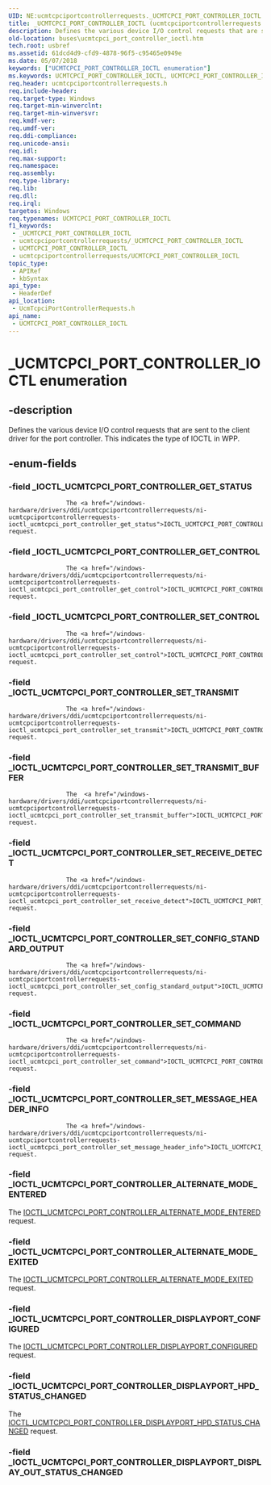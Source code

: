```yaml
---
UID: NE:ucmtcpciportcontrollerrequests._UCMTCPCI_PORT_CONTROLLER_IOCTL
title: _UCMTCPCI_PORT_CONTROLLER_IOCTL (ucmtcpciportcontrollerrequests.h)
description: Defines the various device I/O control requests that are sent to the client driver for the port controller. This indicates the type of IOCTL in WPP.
old-location: buses\ucmtcpci_port_controller_ioctl.htm
tech.root: usbref
ms.assetid: 61dcd4d9-cfd9-4878-96f5-c95465e0949e
ms.date: 05/07/2018
keywords: ["UCMTCPCI_PORT_CONTROLLER_IOCTL enumeration"]
ms.keywords: UCMTCPCI_PORT_CONTROLLER_IOCTL, UCMTCPCI_PORT_CONTROLLER_IOCTL enumeration [Buses], _IOCTL_UCMTCPCI_PORT_CONTROLLER_ALTERNATE_MODE_ENTERED, _IOCTL_UCMTCPCI_PORT_CONTROLLER_ALTERNATE_MODE_EXITED, _IOCTL_UCMTCPCI_PORT_CONTROLLER_DISPLAYPORT_CONFIGURED, _IOCTL_UCMTCPCI_PORT_CONTROLLER_DISPLAYPORT_HPD_STATUS_CHANGED, _IOCTL_UCMTCPCI_PORT_CONTROLLER_GET_CONTROL, _IOCTL_UCMTCPCI_PORT_CONTROLLER_GET_STATUS, _IOCTL_UCMTCPCI_PORT_CONTROLLER_SET_COMMAND, _IOCTL_UCMTCPCI_PORT_CONTROLLER_SET_CONFIG_STANDARD_OUTPUT, _IOCTL_UCMTCPCI_PORT_CONTROLLER_SET_CONTROL, _IOCTL_UCMTCPCI_PORT_CONTROLLER_SET_MESSAGE_HEADER_INFO, _IOCTL_UCMTCPCI_PORT_CONTROLLER_SET_RECEIVE_DETECT, _IOCTL_UCMTCPCI_PORT_CONTROLLER_SET_TRANSMIT, _IOCTL_UCMTCPCI_PORT_CONTROLLER_SET_TRANSMIT_BUFFER, _UCMTCPCI_PORT_CONTROLLER_IOCTL, buses.ucmtcpci_port_controller_ioctl, ucmtcpciportcontrollerrequests/UCMTCPCI_PORT_CONTROLLER_IOCTL, ucmtcpciportcontrollerrequests/_IOCTL_UCMTCPCI_PORT_CONTROLLER_ALTERNATE_MODE_ENTERED, ucmtcpciportcontrollerrequests/_IOCTL_UCMTCPCI_PORT_CONTROLLER_ALTERNATE_MODE_EXITED, ucmtcpciportcontrollerrequests/_IOCTL_UCMTCPCI_PORT_CONTROLLER_DISPLAYPORT_CONFIGURED, ucmtcpciportcontrollerrequests/_IOCTL_UCMTCPCI_PORT_CONTROLLER_DISPLAYPORT_HPD_STATUS_CHANGED, ucmtcpciportcontrollerrequests/_IOCTL_UCMTCPCI_PORT_CONTROLLER_GET_CONTROL, ucmtcpciportcontrollerrequests/_IOCTL_UCMTCPCI_PORT_CONTROLLER_GET_STATUS, ucmtcpciportcontrollerrequests/_IOCTL_UCMTCPCI_PORT_CONTROLLER_SET_COMMAND, ucmtcpciportcontrollerrequests/_IOCTL_UCMTCPCI_PORT_CONTROLLER_SET_CONFIG_STANDARD_OUTPUT, ucmtcpciportcontrollerrequests/_IOCTL_UCMTCPCI_PORT_CONTROLLER_SET_CONTROL, ucmtcpciportcontrollerrequests/_IOCTL_UCMTCPCI_PORT_CONTROLLER_SET_MESSAGE_HEADER_INFO, ucmtcpciportcontrollerrequests/_IOCTL_UCMTCPCI_PORT_CONTROLLER_SET_RECEIVE_DETECT, ucmtcpciportcontrollerrequests/_IOCTL_UCMTCPCI_PORT_CONTROLLER_SET_TRANSMIT, ucmtcpciportcontrollerrequests/_IOCTL_UCMTCPCI_PORT_CONTROLLER_SET_TRANSMIT_BUFFER
req.header: ucmtcpciportcontrollerrequests.h
req.include-header: 
req.target-type: Windows
req.target-min-winverclnt: 
req.target-min-winversvr: 
req.kmdf-ver: 
req.umdf-ver: 
req.ddi-compliance: 
req.unicode-ansi: 
req.idl: 
req.max-support: 
req.namespace: 
req.assembly: 
req.type-library: 
req.lib: 
req.dll: 
req.irql: 
targetos: Windows
req.typenames: UCMTCPCI_PORT_CONTROLLER_IOCTL
f1_keywords:
 - _UCMTCPCI_PORT_CONTROLLER_IOCTL
 - ucmtcpciportcontrollerrequests/_UCMTCPCI_PORT_CONTROLLER_IOCTL
 - UCMTCPCI_PORT_CONTROLLER_IOCTL
 - ucmtcpciportcontrollerrequests/UCMTCPCI_PORT_CONTROLLER_IOCTL
topic_type:
 - APIRef
 - kbSyntax
api_type:
 - HeaderDef
api_location:
 - UcmTcpciPortControllerRequests.h
api_name:
 - UCMTCPCI_PORT_CONTROLLER_IOCTL
---
```


# _UCMTCPCI_PORT_CONTROLLER_IOCTL enumeration


## -description

Defines the various device I/O control requests that are sent to the client driver for the port controller. This indicates the type of IOCTL in WPP.

## -enum-fields

### -field _IOCTL_UCMTCPCI_PORT_CONTROLLER_GET_STATUS

                        
                    The <a href="/windows-hardware/drivers/ddi/ucmtcpciportcontrollerrequests/ni-ucmtcpciportcontrollerrequests-ioctl_ucmtcpci_port_controller_get_status">IOCTL_UCMTCPCI_PORT_CONTROLLER_GET_STATUS</a> request.

### -field _IOCTL_UCMTCPCI_PORT_CONTROLLER_GET_CONTROL

                        
                    The <a href="/windows-hardware/drivers/ddi/ucmtcpciportcontrollerrequests/ni-ucmtcpciportcontrollerrequests-ioctl_ucmtcpci_port_controller_get_control">IOCTL_UCMTCPCI_PORT_CONTROLLER_GET_CONTROL</a> request.

### -field _IOCTL_UCMTCPCI_PORT_CONTROLLER_SET_CONTROL

                        
                    The <a href="/windows-hardware/drivers/ddi/ucmtcpciportcontrollerrequests/ni-ucmtcpciportcontrollerrequests-ioctl_ucmtcpci_port_controller_set_control">IOCTL_UCMTCPCI_PORT_CONTROLLER_SET_CONTROL</a> request.

### -field _IOCTL_UCMTCPCI_PORT_CONTROLLER_SET_TRANSMIT

                        
                    The <a href="/windows-hardware/drivers/ddi/ucmtcpciportcontrollerrequests/ni-ucmtcpciportcontrollerrequests-ioctl_ucmtcpci_port_controller_set_transmit">IOCTL_UCMTCPCI_PORT_CONTROLLER_SET_TRANSMIT</a> request.

### -field _IOCTL_UCMTCPCI_PORT_CONTROLLER_SET_TRANSMIT_BUFFER

                        
                    The  <a href="/windows-hardware/drivers/ddi/ucmtcpciportcontrollerrequests/ni-ucmtcpciportcontrollerrequests-ioctl_ucmtcpci_port_controller_set_transmit_buffer">IOCTL_UCMTCPCI_PORT_CONTROLLER_SET_TRANSMIT_BUFFER</a> request.

### -field _IOCTL_UCMTCPCI_PORT_CONTROLLER_SET_RECEIVE_DETECT

                        
                    The <a href="/windows-hardware/drivers/ddi/ucmtcpciportcontrollerrequests/ni-ucmtcpciportcontrollerrequests-ioctl_ucmtcpci_port_controller_set_receive_detect">IOCTL_UCMTCPCI_PORT_CONTROLLER_SET_RECEIVE_DETECT</a> request.

### -field _IOCTL_UCMTCPCI_PORT_CONTROLLER_SET_CONFIG_STANDARD_OUTPUT

                        
                    The <a href="/windows-hardware/drivers/ddi/ucmtcpciportcontrollerrequests/ni-ucmtcpciportcontrollerrequests-ioctl_ucmtcpci_port_controller_set_config_standard_output">IOCTL_UCMTCPCI_PORT_CONTROLLER_SET_CONFIG_STANDARD_OUTPUT</a> request.

### -field _IOCTL_UCMTCPCI_PORT_CONTROLLER_SET_COMMAND

                        
                    The <a href="/windows-hardware/drivers/ddi/ucmtcpciportcontrollerrequests/ni-ucmtcpciportcontrollerrequests-ioctl_ucmtcpci_port_controller_set_command">IOCTL_UCMTCPCI_PORT_CONTROLLER_SET_COMMAND</a> request.

### -field _IOCTL_UCMTCPCI_PORT_CONTROLLER_SET_MESSAGE_HEADER_INFO

                        
                    The <a href="/windows-hardware/drivers/ddi/ucmtcpciportcontrollerrequests/ni-ucmtcpciportcontrollerrequests-ioctl_ucmtcpci_port_controller_set_message_header_info">IOCTL_UCMTCPCI_PORT_CONTROLLER_SET_MESSAGE_HEADER_INFO</a> request.

### -field _IOCTL_UCMTCPCI_PORT_CONTROLLER_ALTERNATE_MODE_ENTERED

The <a href="/windows-hardware/drivers/ddi/ucmtcpciportcontrollerrequests/ni-ucmtcpciportcontrollerrequests-ioctl_ucmtcpci_port_controller_alternate_mode_entered">IOCTL_UCMTCPCI_PORT_CONTROLLER_ALTERNATE_MODE_ENTERED</a> request.

### -field _IOCTL_UCMTCPCI_PORT_CONTROLLER_ALTERNATE_MODE_EXITED

The <a href="/windows-hardware/drivers/ddi/ucmtcpciportcontrollerrequests/ni-ucmtcpciportcontrollerrequests-ioctl_ucmtcpci_port_controller_alternate_mode_exited">IOCTL_UCMTCPCI_PORT_CONTROLLER_ALTERNATE_MODE_EXITED</a> request.

### -field _IOCTL_UCMTCPCI_PORT_CONTROLLER_DISPLAYPORT_CONFIGURED

The <a href="/windows-hardware/drivers/ddi/ucmtcpciportcontrollerrequests/ni-ucmtcpciportcontrollerrequests-ioctl_ucmtcpci_port_controller_displayport_configured">IOCTL_UCMTCPCI_PORT_CONTROLLER_DISPLAYPORT_CONFIGURED</a> request.

### -field _IOCTL_UCMTCPCI_PORT_CONTROLLER_DISPLAYPORT_HPD_STATUS_CHANGED

The  <a href="/windows-hardware/drivers/ddi/ucmtcpciportcontrollerrequests/ni-ucmtcpciportcontrollerrequests-ioctl_ucmtcpci_port_controller_displayport_hpd_status_changed">IOCTL_UCMTCPCI_PORT_CONTROLLER_DISPLAYPORT_HPD_STATUS_CHANGED</a> request.

### -field _IOCTL_UCMTCPCI_PORT_CONTROLLER_DISPLAYPORT_DISPLAY_OUT_STATUS_CHANGED